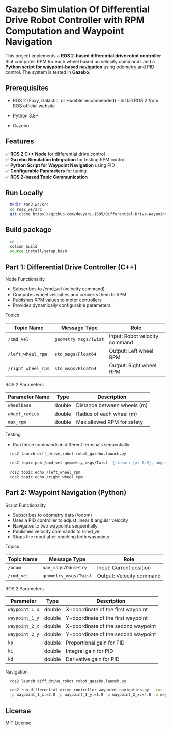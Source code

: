 
# Gazebo Simulation Of Differential Drive Robot Controller with RPM Computation and Waypoint Navigation


This project implements a **ROS 2-based differential drive robot controller** that computes RPM for each wheel based on velocity commands and a **Python script for waypoint-based navigation** using odometry and PID control. The system is tested in **Gazebo**.




## Prerequisites

- ROS 2 (Foxy, Galactic, or Humble recommended) - Install ROS 2 from ROS official website

- Python 3.8+

- Gazebo


## Features

✅ **ROS 2 C++ Node** for differential drive control  
✅  **Gazebo Simulation Integration** for testing RPM control  
✅ **Python Script for Waypoint Navigation** using PID  
✅ **Configurable Parameters** for tuning  
✅ **ROS 2-based Topic Communication**  
## Run Locally

```bash
  mkdir ros2_ws/src
  cd ros2_ws/src
  git clone https://github.com/devyani-1605/Differential-Drive-Waypoint-Follower.git
```

## Build package

```bash
  cd ..
  colcon build 
  source install/setup.bash
```
## Part 1: Differential Drive Controller (C++)

Node Functionality

- Subscribes to /cmd_vel (velocity command)
- Computes wheel velocities and converts them to RPM
- Publishes RPM values to motor controllers
- Provides dynamically configurable parameters

Topics

| Topic Name        | Message Type            | Role                           |
|------------------|----------------------|------------------------------|
| `/cmd_vel`      | `geometry_msgs/Twist` | Input: Robot velocity command |
| `/left_wheel_rpm`  | `std_msgs/Float64`    | Output: Left wheel RPM        |
| `/right_wheel_rpm` | `std_msgs/Float64`    | Output: Right wheel RPM       |

ROS 2 Parameters

| Parameter Name | Type  | Description                     |
|---------------|------|---------------------------------|
| `wheelbase`  | double | Distance between wheels (m)    |
| `wheel_radius` | double | Radius of each wheel (m)     |
| `max_rpm`   | double | Max allowed RPM for safety    |

Testing

- Run these commands in different terminals sequentially:

```bash
  ros2 launch diff_drive_robot robot_gazebo.launch.py
```

```bash
  ros2 topic pub /cmd_vel geometry_msgs/Twist '{linear: {x: 0.5}, angular: {z: 0.2}}'
```
```bash
  ros2 topic echo /left_wheel_rpm
  ros2 topic echo /right_wheel_rpm

```
## Part 2: Waypoint Navigation (Python)

Script Functionality

- Subscribes to odometry data (/odom)
- Uses a PID controller to adjust linear & angular velocity
- Navigates to two waypoints sequentially
- Publishes velocity commands to /cmd_vel
- Stops the robot after reaching both waypoints

Topics

| Topic Name | Message Type          | Role                     |
|------------|----------------------|--------------------------|
| `/odom`    | `nav_msgs/Odometry`  | Input: Current position  |
| `/cmd_vel` | `geometry_msgs/Twist` | Output: Velocity command |

ROS 2 Parameters

| Parameter | Type  | Description                |
|-----------|------|----------------------------|
| `waypoint_1_x` | double | X-coordinate of the first waypoint |
| `waypoint_1_y` | double | Y-coordinate of the first waypoint |
| `waypoint_2_x` | double | X-coordinate of the second waypoint |
| `waypoint_2_y` | double | Y-coordinate of the second waypoint |
| `kp` | double | Proportional gain for PID |
| `ki` | double | Integral gain for PID |
| `kd` | double | Derivative gain for PID |

Navigation 

```bash
  ros2 launch diff_drive_robot robot_gazebo.launch.py
```
```bash
  ros2 run differential_drive_controller waypoint_navigation.py --ros-args \
  -p waypoint_1_x:=2.0 -p waypoint_1_y:=1.0 -p waypoint_2_x:=4.0 -p waypoint_2_y:=3.0

```







## License

MIT License

